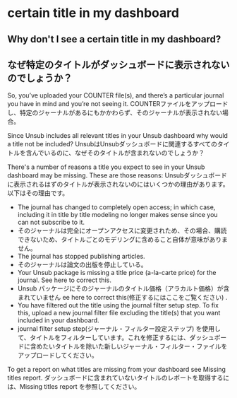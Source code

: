# certain title in my dashboard

## Why don't I see a certain title in my dashboard?

## なぜ特定のタイトルがダッシュボードに表示されないのでしょうか？

So, you’ve uploaded your COUNTER file(s), and there’s a particular journal you have in mind and you’re not seeing it. COUNTERファイルをアップロードし、特定のジャーナルがあるにもかかわらず、そのジャーナルが表示されない場合。

Since Unsub includes all relevant titles in your Unsub dashboard why would a title not be included? UnsubはUnsubダッシュボードに関連するすべてのタイトルを含んでいるのに、なぜそのタイトルが含まれないのでしょうか？

There's a number of reasons a title you expect to see in your Unsub dashboard may be missing. These are those reasons: Unsubダッシュボードに表示されるはずのタイトルが表示されないのにはいくつかの理由があります。以下はその理由です。

* The journal has changed to completely open access; in which case, including it in title by title modeling no longer makes sense since you can not subscribe to it.
* そのジャーナルは完全にオープンアクセスに変更されため、その場合、購読できないため、タイトルごとのモデリングに含めること自体が意味がありません。
* The journal has stopped publishing articles.
* そのジャーナルは論文の出版を停止している。
* Your Unsub package is missing a title price (a-la-carte price) for the journal. See here to correct this.
* Unsub パッケージにそのジャーナルのタイトル価格（アラカルト価格）が含まれていません ee here to correct this(修正するにはここをご覧ください) .
* You have filtered out the title using the journal filter setup step. To fix this, upload a new journal filter file excluding the title(s) that you want included in your dashboard.
* journal filter setup step(ジャーナル・フィルター設定ステップ) を使用して、タイトルをフィルターしています。これを修正するには、ダッシュボードに含めたいタイトルを除いた新しいジャーナル・フィルター・ファイルをアップロードしてください。

To get a report on what titles are missing from your dashboard see Missing titles report. ダッシュボードに含まれていないタイトルのレポートを取得するには、Missing titles report を参照してください。
